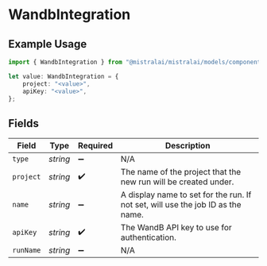 # WandbIntegration

## Example Usage

```typescript
import { WandbIntegration } from "@mistralai/mistralai/models/components";

let value: WandbIntegration = {
    project: "<value>",
    apiKey: "<value>",
};
```

## Fields

| Field                                                                           | Type                                                                            | Required                                                                        | Description                                                                     |
| ------------------------------------------------------------------------------- | ------------------------------------------------------------------------------- | ------------------------------------------------------------------------------- | ------------------------------------------------------------------------------- |
| `type`                                                                          | *string*                                                                        | :heavy_minus_sign:                                                              | N/A                                                                             |
| `project`                                                                       | *string*                                                                        | :heavy_check_mark:                                                              | The name of the project that the new run will be created under.                 |
| `name`                                                                          | *string*                                                                        | :heavy_minus_sign:                                                              | A display name to set for the run. If not set, will use the job ID as the name. |
| `apiKey`                                                                        | *string*                                                                        | :heavy_check_mark:                                                              | The WandB API key to use for authentication.                                    |
| `runName`                                                                       | *string*                                                                        | :heavy_minus_sign:                                                              | N/A                                                                             |